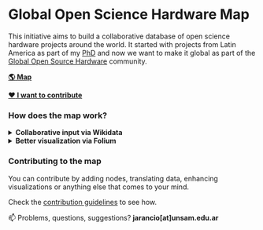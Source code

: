 # Global Open Science Hardware Map

This initiative aims to build a collaborative database of open science hardware projects around the world. It started with projects from Latin America as part of my [PhD](https://github.com/thessaly/phd/) and now we want to make it global as part of the [Global Open Source Hardware](https://openhardware.science) community. 

[**:earth_americas: Map**](http://thessaly.pythonanywhere.com)   

[**:heart: I want to contribute**](CONTRIBUTING.md)


### How does the map work?

<details><summary><b>Collaborative input via Wikidata</b></summary>
<p>
The map database is in Wikidata, although some items are missing geographic coordinates (that's work in progress). Contributions can be easily added to Wikidata through a form (see contribution guidelines in this repo).

[List of projects in Wikidata](https://query.wikidata.org/#SELECT%20DISTINCT%20%3Fitem%20%3FitemLabel%20%3FinstanceOfLabel%20%3FfieldLabel%20%3Furl%20%3Fcoords%0AWHERE%20%7B%0A%20%20%3Fitem%20wdt%3AP361%20wd%3AQ62391989%3B%0A%0A%20%20OPTIONAL%7B%3Fitem%20wdt%3AP856%20%3Furl%3B%0A%20%20%20%20%20%20%20%20%20%20%20%20%20%20%20%20%20wdt%3AP31%20%3FinstanceOf%3B%0A%20%20%20%20%20%20%20%20%20%20wdt%3AP101%20%3Ffield%3B%0A%20%20%20%20%20%20%20%20%20%20%20%20%20%20%20%20%20wdt%3AP625%20%3Fcoords.%7D%0A%20%20%20%20%20%20%20%20%0A%20%20%20%20%20%20%20%20%0A%20%20SERVICE%20wikibase%3Alabel%20%7B%20bd%3AserviceParam%20wikibase%3Alanguage%20%22%5BAUTO_LANGUAGE%5D%2Cen%2Ces%22.%20%7D%0A%7D)     

The benefits I see from this approach are:    
- Anyone can contribute;
- Map is updated everytime you visit it;
- Easy to link with other sources of data (wikipedia articles, github repos, journal articles);
- Engagement with the bigger wikimedia community
</details>

<details><summary><b>Better visualization via Folium</b></summary>

I see two problems having the map only in Wikidata:

- There is a small possibility of vandalism
- The map looks horrible

That's why I keep a periodic [backup](goshdata.csv) of the database in this same repo, which is displayed as a pretty map via a simple [python script](https://github.com/thessaly/GOSHMap/blob/master/goshmap.py). This is the "official" map.
</details>


### Contributing to the map

You can contribute by adding nodes, translating data, enhancing visualizations or anything else that comes to your mind.

Check the [contribution guidelines](CONTRIBUTING.md) to see how.


:mailbox: Problems, questions, suggestions? **jarancio[at]unsam.edu.ar**

